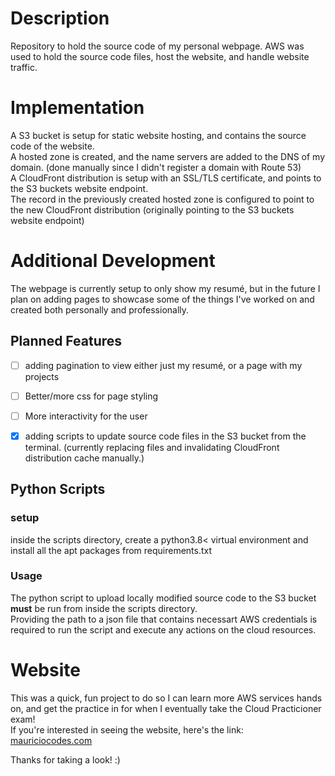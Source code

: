 # Description 
Repository to hold the source code of my personal webpage. 
AWS was used to hold the source code files, host the website, and handle website traffic.

# Implementation
A S3 bucket is setup for static website hosting, and contains the source code of the website.\
A hosted zone is created, and the name servers are added to the DNS of my domain. (done manually since I didn't register a domain with Route 53)\
A CloudFront distribution is setup with an SSL/TLS certificate, and points to the S3 buckets website endpoint.\
The record in the previously created hosted zone is configured to point to the new CloudFront distribution (originally pointing to the S3 buckets website endpoint)

# Additional Development
The webpage is currently setup to only show my resumé, but in the future I plan on adding pages to showcase some of the things I've worked on and created both personally and professionally.

## Planned Features

- [ ] adding pagination to view either just my resumé, or a page with my projects

- [ ] Better/more css for page styling

- [ ] More interactivity for the user

- [X] adding scripts to update source code files in the S3 bucket from the terminal. (currently replacing files and invalidating CloudFront distribution cache manually.)

## Python Scripts
### setup
inside the scripts directory, create a python3.8< virtual environment and install all the apt packages from requirements.txt

### Usage
The python script to upload locally modified source code to the S3 bucket **must** be run from inside the scripts directory.\
Providing the path to a json file that contains necessart AWS credentials is required to run the script and execute any actions on the cloud resources.

# Website
This was a quick, fun project to do so I can learn more AWS services hands on, and get the practice in for when I eventually take the Cloud Practicioner exam!\
If you're interested in seeing the website, here's the link: [mauriciocodes.com](https://mauriciocodes.com/)

Thanks for taking a look!
:) 
